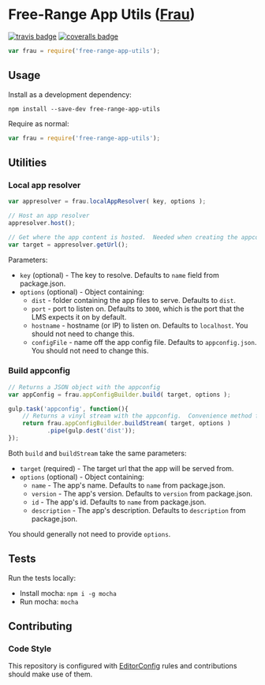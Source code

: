 # Free-Range App Utils ([Frau](http://en.wiktionary.org/wiki/Frau))
[![travis badge](http://img.shields.io/travis/Desire2Learn-Valence/free-range-app-utils.svg)](https://travis-ci.org/Desire2Learn-Valence/free-range-app-utils)
[![coveralls badge](http://img.shields.io/coveralls/Desire2Learn-Valence/free-range-app-utils.svg)](https://coveralls.io/r/Desire2Learn-Valence/free-range-app-utils)

```javascript
var frau = require('free-range-app-utils');
```
## Usage

Install as a development dependency:

```shell
npm install --save-dev free-range-app-utils
```

Require as normal:

```javascript
var frau = require('free-range-app-utils');
```

## Utilities

### Local app resolver

```javascript
var appresolver = frau.localAppResolver( key, options );

// Host an app resolver
appresolver.host();

// Get where the app content is hosted.  Needed when creating the appconfig.
var target = appresolver.getUrl();
```
Parameters:

- `key` (optional) - The key to resolve.  Defaults to `name` field from package.json.
- `options` (optional) - Object containing:
  - `dist` - folder containing the app files to serve.  Defaults to `dist`.
  - `port` - port to listen on.  Defaults to `3000`, which is the port that the LMS expects it on by default.
  - `hostname` - hostname (or IP) to listen on.  Defaults to `localhost`.  You should not need to change this.
  - `configFile` - name off the app config file.  Defaults to `appconfig.json`.  You should not need to change this.

### Build appconfig

```javascript
// Returns a JSON object with the appconfig
var appConfig = frau.appConfigBuilder.build( target, options );
```

```javascript
gulp.task('appconfig', function(){
    // Returns a vinyl stream with the appconfig.  Convenience method for use with gulp.
    return frau.appConfigBuilder.buildStream( target, options )
           .pipe(gulp.dest('dist'));
});
```

Both `build` and `buildStream` take the same parameters:

- `target` (required) - The target url that the app will be served from.
- `options` (optional) - Object containing:
  - `name` - The app's name.  Defaults to `name` from package.json.
  - `version` - The app's version.  Defaults to `version` from package.json.
  - `id` - The app's id.  Defaults to `name` from package.json.
  - `description` - The app's description.  Defaults to `description` from package.json.

You should generally not need to provide `options`.

## Tests

Run the tests locally:

- Install mocha: `npm i -g mocha`
- Run mocha: `mocha`

## Contributing

### Code Style

This repository is configured with [EditorConfig](http://editorconfig.org) rules and
contributions should make use of them.

